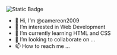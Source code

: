 ![Static Badge](https://img.shields.io/badge/Github%20-%20%40camereon2009%20-%20light%20green)

- 👋 Hi, I’m @camereon2009
- 👀 I’m interested in Web Development
- 🌱 I’m currently learning HTML and CSS
- 💞️ I’m looking to collaborate on ...
- 📫 How to reach me ...

<!---
camereon2009/camereon2009 is a ✨ special ✨ repository because its `README.md` (this file) appears on your GitHub profile.
You can click the Preview link to take a look at your changes.
--->
